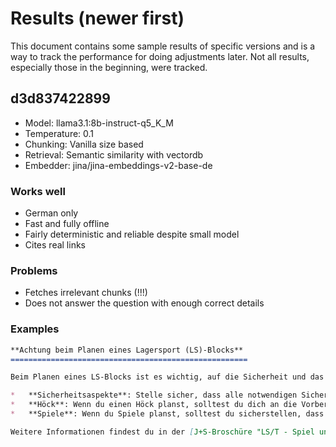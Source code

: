 # Results (newer first)

This document contains some sample results of specific versions and is a way to track the performance
for doing adjustments later. Not all results, especially those in the beginning, were tracked.

## d3d837422899

- Model: llama3.1:8b-instruct-q5_K_M
- Temperature: 0.1
- Chunking: Vanilla size based
- Retrieval: Semantic similarity with vectordb
- Embedder: jina/jina-embeddings-v2-base-de

### Works well

- German only
- Fast and fully offline
- Fairly deterministic and reliable despite small model
- Cites real links

### Problems

- Fetches irrelevant chunks (!!!)
- Does not answer the question with enough correct details

### Examples

```markdown
**Achtung beim Planen eines Lagersport (LS)-Blocks**
=====================================================

Beim Planen eines LS-Blocks ist es wichtig, auf die Sicherheit und das Wohlbefinden der Teilnehmenden zu achten. Hier sind einige wichtige Punkte, die du beachten solltest:

*   **Sicherheitsaspekte**: Stelle sicher, dass alle notwendigen Sicherheitsmaßnahmen getroffen werden, wie z.B. die Einhaltung von Sicherheitsregeln und die Bereitstellung von geeigneten Ausrüstungen.
*   **Höck**: Wenn du einen Höck planst, solltest du dich an die Vorbereitungshinweise halten, um sicherzustellen, dass der Höck reibungslos verläuft. Dazu gehören unter anderem die Auswahl eines geeigneten Höckorts, die Festlegung von Zielen und Traktanden, sowie die Einladung der Teilnehmenden.
*   **Spiele**: Wenn du Spiele planst, solltest du sicherstellen, dass sie sich an die Sicherheitsanforderungen halten. Dazu gehören unter anderem die Auswahl von Spielen, die nicht zu gefährlich sind und die Bereitstellung von geeigneten Ausrüstungen.

Weitere Informationen findest du in der [J+S-Broschüre "LS/T - Spiel und Sport"](https://www.jugendundsport.ch/de/sportarten/lagersport-trekking-uebersicht/login-experten.html) oder im [Merkblatt LS-T 3x3 "Unterwegs sein"](https://www.jugendundsport.ch/content/jus-internet/de/sportarten/lagersport-trekking-uebersicht/_jcr_content/contentPar/tabs_copy_copy/items/dokumente/tabPar/downloadlist_copy/downloadItems/97_1494506483240.download/merkblatt_ls_t_3x3_unterwegs_sein_d.pdf).
```